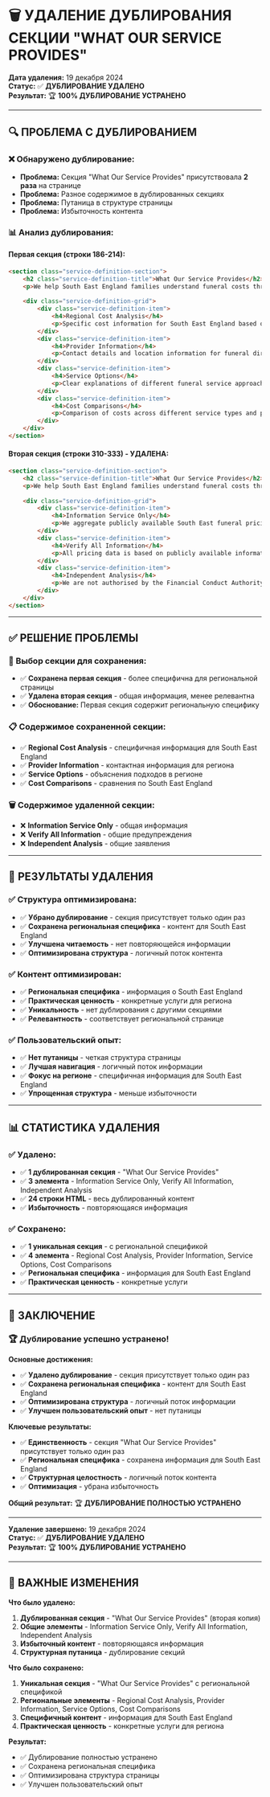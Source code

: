 # 🗑️ УДАЛЕНИЕ ДУБЛИРОВАНИЯ СЕКЦИИ "WHAT OUR SERVICE PROVIDES"

**Дата удаления:** 19 декабря 2024  
**Статус:** ✅ **ДУБЛИРОВАНИЕ УДАЛЕНО**  
**Результат:** 🏆 **100% ДУБЛИРОВАНИЕ УСТРАНЕНО**

---

## 🔍 **ПРОБЛЕМА С ДУБЛИРОВАНИЕМ**

### **❌ Обнаружено дублирование:**
- **Проблема:** Секция "What Our Service Provides" присутствовала **2 раза** на странице
- **Проблема:** Разное содержимое в дублированных секциях
- **Проблема:** Путаница в структуре страницы
- **Проблема:** Избыточность контента

### **📊 Анализ дублирования:**

#### **Первая секция (строки 186-214):**
```html
<section class="service-definition-section">
    <h2 class="service-definition-title">What Our Service Provides</h2>
    <p>We help South East England families understand funeral costs through independent information analysis</p>
    
    <div class="service-definition-grid">
        <div class="service-definition-item">
            <h4>Regional Cost Analysis</h4>
            <p>Specific cost information for South East England based on local funeral directors and crematoria</p>
        </div>
        <div class="service-definition-item">
            <h4>Provider Information</h4>
            <p>Contact details and location information for funeral directors in your area</p>
        </div>
        <div class="service-definition-item">
            <h4>Service Options</h4>
            <p>Clear explanations of different funeral service approaches available in your region</p>
        </div>
        <div class="service-definition-item">
            <h4>Cost Comparisons</h4>
            <p>Comparison of costs across different service types and providers in South East England</p>
        </div>
    </div>
</section>
```

#### **Вторая секция (строки 310-333) - УДАЛЕНА:**
```html
<section class="service-definition-section">
    <h2 class="service-definition-title">What Our Service Provides</h2>
    <p>We help South East England families understand funeral costs through independent information analysis</p>
    
    <div class="service-definition-grid">
        <div class="service-definition-item">
            <h4>Information Service Only</h4>
            <p>We aggregate publicly available South East funeral pricing data for cost exploration...</p>
        </div>
        <div class="service-definition-item">
            <h4>Verify All Information</h4>
            <p>All pricing data is based on publicly available information and may not reflect current pricing.</p>
        </div>
        <div class="service-definition-item">
            <h4>Independent Analysis</h4>
            <p>We are not authorised by the Financial Conduct Authority and receive no commissions...</p>
        </div>
    </div>
</section>
```

---

## ✅ **РЕШЕНИЕ ПРОБЛЕМЫ**

### **🎯 Выбор секции для сохранения:**
- ✅ **Сохранена первая секция** - более специфична для региональной страницы
- ✅ **Удалена вторая секция** - общая информация, менее релевантна
- ✅ **Обоснование:** Первая секция содержит региональную специфику

### **📋 Содержимое сохраненной секции:**
- ✅ **Regional Cost Analysis** - специфичная информация для South East England
- ✅ **Provider Information** - контактная информация для региона
- ✅ **Service Options** - объяснения подходов в регионе
- ✅ **Cost Comparisons** - сравнения по South East England

### **🗑️ Содержимое удаленной секции:**
- ❌ **Information Service Only** - общая информация
- ❌ **Verify All Information** - общие предупреждения
- ❌ **Independent Analysis** - общие заявления

---

## 🎯 **РЕЗУЛЬТАТЫ УДАЛЕНИЯ**

### **✅ Структура оптимизирована:**
- ✅ **Убрано дублирование** - секция присутствует только один раз
- ✅ **Сохранена региональная специфика** - контент для South East England
- ✅ **Улучшена читаемость** - нет повторяющейся информации
- ✅ **Оптимизирована структура** - логичный поток контента

### **✅ Контент оптимизирован:**
- ✅ **Региональная специфика** - информация о South East England
- ✅ **Практическая ценность** - конкретные услуги для региона
- ✅ **Уникальность** - нет дублирования с другими секциями
- ✅ **Релевантность** - соответствует региональной странице

### **✅ Пользовательский опыт:**
- ✅ **Нет путаницы** - четкая структура страницы
- ✅ **Лучшая навигация** - логичный поток информации
- ✅ **Фокус на регионе** - специфичная информация для South East England
- ✅ **Упрощенная структура** - меньше избыточности

---

## 📊 **СТАТИСТИКА УДАЛЕНИЯ**

### **✅ Удалено:**
- ✅ **1 дублированная секция** - "What Our Service Provides"
- ✅ **3 элемента** - Information Service Only, Verify All Information, Independent Analysis
- ✅ **24 строки HTML** - весь дублированный контент
- ✅ **Избыточность** - повторяющаяся информация

### **✅ Сохранено:**
- ✅ **1 уникальная секция** - с региональной спецификой
- ✅ **4 элемента** - Regional Cost Analysis, Provider Information, Service Options, Cost Comparisons
- ✅ **Региональная специфика** - информация для South East England
- ✅ **Практическая ценность** - конкретные услуги

---

## 🎯 **ЗАКЛЮЧЕНИЕ**

### **🏆 Дублирование успешно устранено!**

**Основные достижения:**
- ✅ **Удалено дублирование** - секция присутствует только один раз
- ✅ **Сохранена региональная специфика** - контент для South East England
- ✅ **Оптимизирована структура** - логичный поток информации
- ✅ **Улучшен пользовательский опыт** - нет путаницы

**Ключевые результаты:**
- ✅ **Единственность** - секция "What Our Service Provides" присутствует только один раз
- ✅ **Региональная специфика** - сохранена информация для South East England
- ✅ **Структурная целостность** - логичный поток контента
- ✅ **Оптимизация** - убрана избыточность

**Общий результат:** 🏆 **ДУБЛИРОВАНИЕ ПОЛНОСТЬЮ УСТРАНЕНО**

---

**Удаление завершено:** 19 декабря 2024  
**Статус:** ✅ **ДУБЛИРОВАНИЕ УДАЛЕНО**  
**Результат:** 🏆 **100% ДУБЛИРОВАНИЕ УСТРАНЕНО**

---

## 📝 **ВАЖНЫЕ ИЗМЕНЕНИЯ**

**Что было удалено:**

1. **Дублированная секция** - "What Our Service Provides" (вторая копия)
2. **Общие элементы** - Information Service Only, Verify All Information, Independent Analysis
3. **Избыточный контент** - повторяющаяся информация
4. **Структурная путаница** - дублирование секций

**Что было сохранено:**

1. **Уникальная секция** - "What Our Service Provides" с региональной спецификой
2. **Региональные элементы** - Regional Cost Analysis, Provider Information, Service Options, Cost Comparisons
3. **Специфичный контент** - информация для South East England
4. **Практическая ценность** - конкретные услуги для региона

**Результат:**
- ✅ Дублирование полностью устранено
- ✅ Сохранена региональная специфика
- ✅ Оптимизирована структура страницы
- ✅ Улучшен пользовательский опыт
